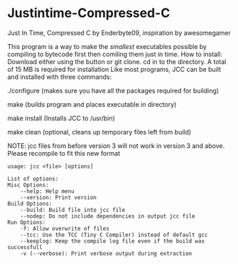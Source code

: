 # Justintime-Compressed-C

Just In Time, Compressed C
by Enderbyte09, inspiration by awesomegamer

This program is a way to make the *smallest* executables possible by compiling to bytecode first then comiling them just in time. 
How to install:
Download either using the button or git clone. cd in to the directory. A total of 15 MB is required for installation Like most programs, JCC can be built and installed with three commands:

./configure (makes sure you have all the packages required for building)

make (builds program and places executable in directory)

make install (Installs JCC to /usr/bin)

make clean (optional, cleans up temporary files left from build)

NOTE: jcc files from before version 3 will not work in version 3 and above. Please recompile to fit this new format


    usage: jcc <file> [options]

    List of options:
    Misc Options:
        --help: Help menu
        --version: Print version       
    Build Options:
        --build: Build file into jcc file
        --nodep: Do not include dependencies in output jcc file
    Run Options:
        -f: Allow overwrite of files
        --tcc: Use the TCC (Tiny C Compiler) instead of default gcc
        --keeplog: Keep the compile log file even if the build was successfull
        -v (--verbose): Print verbose output during extraction
